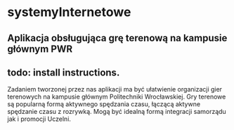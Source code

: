 # systemyInternetowe
## Aplikacja obsługująca grę terenową na kampusie głównym PWR
todo:
install instructions.
-----------
Zadaniem tworzonej przez nas aplikacji ma być ułatwienie organizacji gier terenowych na kampusie głównym Politechniki Wrocławskiej. Gry terenowe są popularną formą aktywnego spędzania czasu, łączącą aktywne spędzanie czasu z rozrywką. Mogą być idealną formą integracji samorządu jak i promocji Uczelni. 
